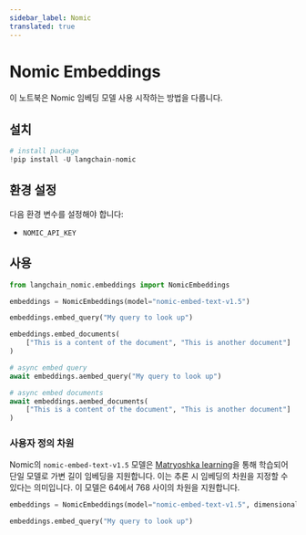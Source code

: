 ```yaml
---
sidebar_label: Nomic
translated: true
---
```


# Nomic Embeddings

이 노트북은 Nomic 임베딩 모델 사용 시작하는 방법을 다룹니다.

## 설치

```python
# install package
!pip install -U langchain-nomic
```

## 환경 설정

다음 환경 변수를 설정해야 합니다:

- `NOMIC_API_KEY`

## 사용

```python
from langchain_nomic.embeddings import NomicEmbeddings

embeddings = NomicEmbeddings(model="nomic-embed-text-v1.5")
```

```python
embeddings.embed_query("My query to look up")
```

```python
embeddings.embed_documents(
    ["This is a content of the document", "This is another document"]
)
```

```python
# async embed query
await embeddings.aembed_query("My query to look up")
```

```python
# async embed documents
await embeddings.aembed_documents(
    ["This is a content of the document", "This is another document"]
)
```

### 사용자 정의 차원

Nomic의 `nomic-embed-text-v1.5` 모델은 [Matryoshka learning](https://blog.nomic.ai/posts/nomic-embed-matryoshka)을 통해 학습되어 단일 모델로 가변 길이 임베딩을 지원합니다. 이는 추론 시 임베딩의 차원을 지정할 수 있다는 의미입니다. 이 모델은 64에서 768 사이의 차원을 지원합니다.

```python
embeddings = NomicEmbeddings(model="nomic-embed-text-v1.5", dimensionality=256)

embeddings.embed_query("My query to look up")
```
